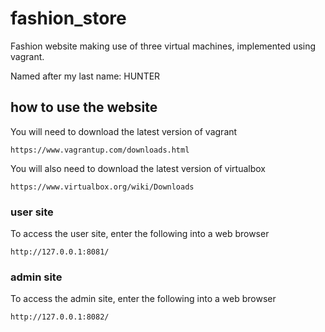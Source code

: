 # fashion_store
Fashion website making use of three virtual machines, implemented using vagrant.

Named after my last name: HUNTER

## how to use the website

You will need to download the latest version of vagrant

```
https://www.vagrantup.com/downloads.html
```

You will also need to download the latest version of virtualbox

```
https://www.virtualbox.org/wiki/Downloads
```

### user site

To access the user site, enter the following into a web browser

```
http://127.0.0.1:8081/
```

### admin site

To access the admin site, enter the following into a web browser

```
http://127.0.0.1:8082/
```